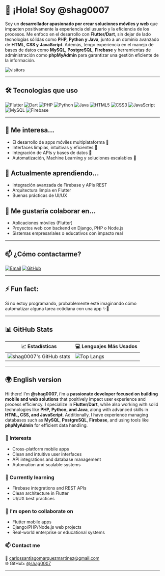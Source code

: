 # 👋 ¡Hola! Soy @shag0007

Soy un **desarrollador apasionado por crear soluciones móviles y web** que impacten positivamente la experiencia del usuario y la eficiencia de los procesos. Me enfoco en el desarrollo con **Flutter/Dart**, sin dejar de lado tecnologías sólidas como **PHP, Python y Java**, junto a un dominio avanzado de **HTML, CSS y JavaScript**. Además, tengo experiencia en el manejo de bases de datos como **MySQL**, **PostgreSQL**, **Firebase** y herramientas de administración como **phpMyAdmin** para garantizar una gestión eficiente de la información.


![visitors](https://komarev.com/ghpvc/?username=shag0007&label=Profile%20views&color=0e75b6&style=flat)

---

## 🛠️ Tecnologías que uso

![Flutter](https://img.shields.io/badge/Flutter-02569B?logo=flutter&logoColor=white&style=for-the-badge)
![Dart](https://img.shields.io/badge/Dart-0175C2?logo=dart&logoColor=white&style=for-the-badge)
![PHP](https://img.shields.io/badge/PHP-777BB4?logo=php&logoColor=white&style=for-the-badge)
![Python](https://img.shields.io/badge/Python-3776AB?logo=python&logoColor=white&style=for-the-badge)
![Java](https://img.shields.io/badge/Java-007396?logo=java&logoColor=white&style=for-the-badge)
![HTML5](https://img.shields.io/badge/HTML5-E34F26?logo=html5&logoColor=white&style=for-the-badge)
![CSS3](https://img.shields.io/badge/CSS3-1572B6?logo=css3&logoColor=white&style=for-the-badge)
![JavaScript](https://img.shields.io/badge/JavaScript-F7DF1E?logo=javascript&logoColor=black&style=for-the-badge)
![MySQL](https://img.shields.io/badge/MySQL-4479A1?logo=mysql&logoColor=white&style=for-the-badge)
![Firebase](https://img.shields.io/badge/Firebase-FFCA28?logo=firebase&logoColor=black&style=for-the-badge)

---

## 👀 Me interesa...
- El desarrollo de apps móviles multiplataforma 📱
- Interfaces limpias, intuitivas y eficientes 🧠
- Integración de APIs y bases de datos 🔌
- Automatización, Machine Learning y soluciones escalables 🤖

## 🌱 Actualmente aprendiendo...
- Integración avanzada de Firebase y APIs REST
- Arquitectura limpia en Flutter
- Buenas prácticas de UI/UX

## 🤝 Me gustaría colaborar en...
- Aplicaciones móviles (Flutter)
- Proyectos web con backend en Django, PHP o Node.js
- Sistemas empresariales o educativos con impacto real

---

## 📫 ¿Cómo contactarme?

[![Email](https://img.shields.io/badge/Email-carlossantiagomarquezmartinez%40gmail.com-D14836?logo=gmail&logoColor=white&style=for-the-badge)](mailto:carlossantiagomarquezmartinez@gmail.com)
[![GitHub](https://img.shields.io/badge/GitHub-shag0007-181717?logo=github&logoColor=white&style=for-the-badge)](https://github.com/shag0007)

---

## ⚡ Fun fact:
Si no estoy programando, probablemente esté imaginando cómo automatizar alguna tarea cotidiana con una app ✨📱

---

## 📊 GitHub Stats

| 📈 Estadísticas | 💻 Lenguajes Más Usados |
|----------------|-------------------------|
| ![shag0007's GitHub stats](https://github-readme-stats.vercel.app/api?username=shag0007&show_icons=true&theme=radical&hide=contribs,prs) | ![Top Langs](https://github-readme-stats.vercel.app/api/top-langs/?username=shag0007&layout=compact&theme=radical) |

---

## 🌍 English version

Hi there! I'm **@shag0007**, i'm a **passionate developer focused on building mobile and web solutions** that positively impact user experience and process efficiency. I specialize in **Flutter/Dart**, while also working with solid technologies like **PHP, Python, and Java**, along with advanced skills in **HTML, CSS, and JavaScript**. Additionally, I have experience managing databases such as **MySQL**, **PostgreSQL**, **Firebase**, and using tools like **phpMyAdmin** for efficient data handling.


### 👀 Interests
- Cross-platform mobile apps
- Clean and intuitive user interfaces
- API integrations and database management
- Automation and scalable systems

### 🌱 Currently learning
- Firebase integrations and REST APIs
- Clean architecture in Flutter
- UI/UX best practices

### 🤝 I'm open to collaborate on
- Flutter mobile apps
- Django/PHP/Node.js web projects
- Real-world enterprise or educational systems

### 📫 Contact me
📧 carlossantiagomarquezmartinez@gmail.com  
🌐 GitHub: [@shag0007](https://github.com/shag0007)

---
